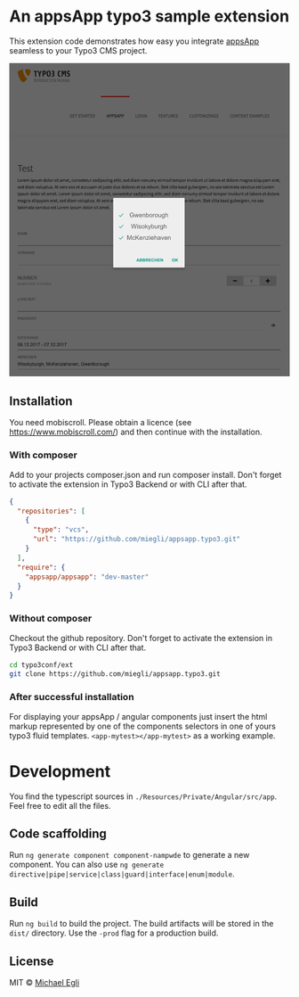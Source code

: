 # An appsApp typo3 sample extension

This extension code demonstrates how easy you integrate [appsApp](https://www.npmjs.com/package/appsapp-module) seamless to your Typo3 CMS project.

![Alt text](appsapp_typo3.png?raw=true "appsApp.io")

## Installation

You need mobiscroll. Please obtain a licence (see https://www.mobiscroll.com/) and then continue with the installation.

### With composer

Add to your projects composer.json and run composer install. Don't forget to activate the extension in Typo3 Backend or with CLI after that.

```json
{
  "repositories": [
    {
      "type": "vcs",
      "url": "https://github.com/miegli/appsapp.typo3.git"
    }
  ],
  "require": {
    "appsapp/appsapp": "dev-master"
  }
}

```

### Without composer

Checkout the github repository. Don't forget to activate the extension in Typo3 Backend or with CLI after that. 

````bash
cd typo3conf/ext
git clone https://github.com/miegli/appsapp.typo3.git
````

### After successful installation

For displaying your appsApp / angular components just insert the  html markup represented by one of the components selectors in one of yours typo3 fluid templates. ```<app-mytest></app-mytest>``` as a working example.

#  Development

You find the typescript sources in ````./Resources/Private/Angular/src/app````. Feel free to edit all the files.

## Code scaffolding

Run `ng generate component component-nampwde` to generate a new component. You can also use `ng generate directive|pipe|service|class|guard|interface|enum|module`.

## Build

Run `ng build` to build the project. The build artifacts will be stored in the `dist/` directory. Use the `-prod` flag for a production build.


## License

MIT © [Michael Egli](mailto:michael.egli@appsapp.io)